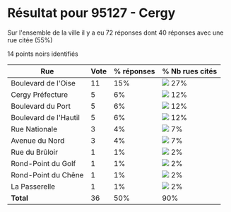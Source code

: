 # Résultat pour 95127 - Cergy

Sur l'ensemble de la ville il y a eu 72 réponses dont 40 réponses avec une rue citée (55%)

14 points noirs identifiés

| Rue | Vote | % réponses | % Nb rues cités|
|-----|------|------------|----------------|
| Boulevard de l'Oise | 11 | 15% | <img src="../../img/bar_27.gif" />&nbsp;27%|
| Cergy Préfecture | 5 | 6% | <img src="../../img/bar_12.gif" />&nbsp;12%|
| Boulevard du Port | 5 | 6% | <img src="../../img/bar_12.gif" />&nbsp;12%|
| Boulevard de l'Hautil | 5 | 6% | <img src="../../img/bar_12.gif" />&nbsp;12%|
| Rue Nationale | 3 | 4% | <img src="../../img/bar_7.gif" />&nbsp;7%|
| Avenue du Nord | 3 | 4% | <img src="../../img/bar_7.gif" />&nbsp;7%|
| Rue du Brûloir | 1 | 1% | <img src="../../img/bar_2.gif" />&nbsp;2%|
| Rond-Point du Golf | 1 | 1% | <img src="../../img/bar_2.gif" />&nbsp;2%|
| Rond-Point du Chêne | 1 | 1% | <img src="../../img/bar_2.gif" />&nbsp;2%|
| La Passerelle | 1 | 1% | <img src="../../img/bar_2.gif" />&nbsp;2%|
| **Total** | 36 | 50% | 90%|
